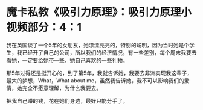 # 魔卡私教《吸引力原理》：吸引力原理小视频部分：4：1

我在英国谈了一个5年的女朋友，她漂漂亮亮的，特别的聪明，因为当时她是个学生，我已经开了自己的公司，所以我们的经济情况，有一些差别，每个周末我要去看她，一定要给她带一些，她自己喜欢的一些礼物。

那5年过得还是挺开心的，到了第5年，我就告诉她，我要去非洲实现我这辈子，最大的梦想，What，What about me，虽然我告诉她，我不可以影响我们的爱情，她完全不愿意理解，为什么我要去。

把我自己赚的钱，花在她们身边，最好只能分手了。